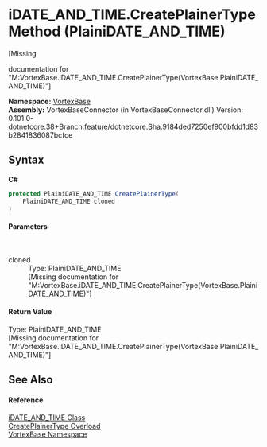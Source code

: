 # iDATE_AND_TIME.CreatePlainerType Method (PlainiDATE_AND_TIME)
 

\[Missing <summary> documentation for "M:VortexBase.iDATE_AND_TIME.CreatePlainerType(VortexBase.PlainiDATE_AND_TIME)"\]

**Namespace:**&nbsp;<a href="N_VortexBase.md">VortexBase</a><br />**Assembly:**&nbsp;VortexBaseConnector (in VortexBaseConnector.dll) Version: 0.101.0-dotnetcore.38+Branch.feature/dotnetcore.Sha.9184ded7250ef900bfdd1d83b2841836087bcfce

## Syntax

**C#**<br />
``` C#
protected PlainiDATE_AND_TIME CreatePlainerType(
	PlainiDATE_AND_TIME cloned
)
```


#### Parameters
&nbsp;<dl><dt>cloned</dt><dd>Type: PlainiDATE_AND_TIME<br />\[Missing <param name="cloned"/> documentation for "M:VortexBase.iDATE_AND_TIME.CreatePlainerType(VortexBase.PlainiDATE_AND_TIME)"\]</dd></dl>

#### Return Value
Type: PlainiDATE_AND_TIME<br />\[Missing <returns> documentation for "M:VortexBase.iDATE_AND_TIME.CreatePlainerType(VortexBase.PlainiDATE_AND_TIME)"\]

## See Also


#### Reference
<a href="T_VortexBase_iDATE_AND_TIME.md">iDATE_AND_TIME Class</a><br /><a href="Overload_VortexBase_iDATE_AND_TIME_CreatePlainerType.md">CreatePlainerType Overload</a><br /><a href="N_VortexBase.md">VortexBase Namespace</a><br />